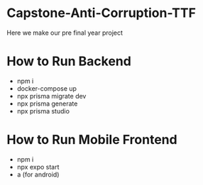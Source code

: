 # Capstone-Anti-Corruption-TTF

Here we make our pre final year project

# How to Run Backend
- npm i
- docker-compose up
- npx prisma migrate dev
- npx prisma generate
- npx prisma studio

# How to Run Mobile Frontend
- npm i
- npx expo start
- a (for android)
